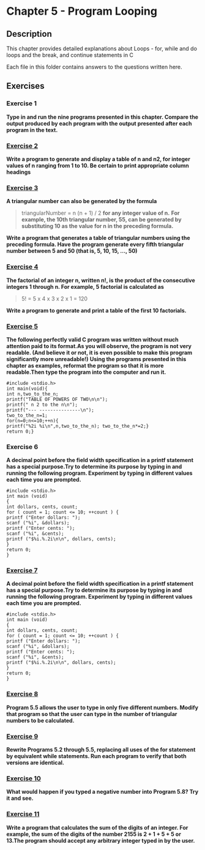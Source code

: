 # Chapter 5 - Program Looping

## Description
This chapter provides detailed explanations about Loops - for, while and do loops and the break, and continue statements in C

Each file in this folder contains answers to the questions written here.

## Exercises


### Exercise 1

**Type in and run the nine programs presented in this chapter. Compare the output produced by each program with the output presented after each program in the text.**



### [Exercise 2](./exercise_2.c)

**Write a program to generate and display a table of n and n2, for integer values of n ranging from 1 to 10. Be certain to print appropriate column headings**



### [Exercise 3](./exercise_3.c)

**A triangular number can also be generated by the formula**
> triangularNumber = n (n + 1) / 2
**for any integer value of n.**
**For example, the 10th triangular number, 55, can be generated by substituting 10 as the value for n in the preceding formula.**

**Write a program that generates a table of triangular numbers using the preceding formula. Have the program generate every fifth triangular number between 5 and 50 (that is, 5, 10, 15, ..., 50)**



### [Exercise 4](./exercise_4.c)

**The factorial of an integer n, written n!, is the product of the consecutive integers 1 through n. For example, 5 factorial is calculated as**
> 5! = 5 x 4 x 3 x 2 x 1 = 120

**Write a program to generate and print a table of the first 10 factorials.**



### [Exercise 5](./exercise_5.c)

**The following perfectly valid C program was written without much attention paid to its format.As you will observe, the program is not very readable. (And believe it or not, it is even possible to make this program significantly more unreadable!)**
**Using the programs presented in this chapter as examples, reformat the program so that it is more readable.Then type the program into the computer and run it.**

```
#include <stdio.h>
int main(void){
int n,two_to_the_n;
printf("TABLE OF POWERS OF TWO\n\n");
printf(" n 2 to the n\n");
printf("--- ---------------\n");
two_to_the_n=1;
for(n=0;n<=10;++n){
printf("%2i %i\n",n,two_to_the_n); two_to_the_n*=2;}
return 0;}
```


### Exercise 6
**A decimal point before the field width specification in a printf statement has a special purpose.Try to determine its purpose by typing in and running the following program. Experiment by typing in different values each time you are prompted.**

```
#include <stdio.h>
int main (void)
{
int dollars, cents, count;
for ( count = 1; count <= 10; ++count ) {
printf ("Enter dollars: ");
scanf ("%i", &dollars);
printf ("Enter cents: ");
scanf ("%i", &cents);
printf ("$%i.%.2i\n\n", dollars, cents);
}
return 0;
}
```



### [Exercise 7](./exercise_7.c)

**A decimal point before the field width specification in a printf statement has a special purpose.Try to determine its purpose by typing in and running the following program. Experiment by typing in different values each time you are prompted.**

```
#include <stdio.h>
int main (void)
{
int dollars, cents, count;
for ( count = 1; count <= 10; ++count ) {
printf ("Enter dollars: ");
scanf ("%i", &dollars);
printf ("Enter cents: ");
scanf ("%i", &cents);
printf ("$%i.%.2i\n\n", dollars, cents);
}
return 0;
}
```



### [Exercise 8](./exercise_8.c)

**Program 5.5 allows the user to type in only five different numbers. Modify that program so that the user can type in the number of triangular numbers to be calculated.**



### [Exercise 9](./exercise_9)

**Rewrite Programs 5.2 through 5.5, replacing all uses of the for statement by equivalent while statements. Run each program to verify that both versions are identical.**



### [Exercise 10](./exercise_10.c)
**What would happen if you typed a negative number into Program 5.8? Try it and see.**



### [Exercise 11](./exercise_11.c)

**Write a program that calculates the sum of the digits of an integer. For example, the sum of the digits of the number 2155 is 2 + 1 + 5 + 5 or 13.The program should accept any arbitrary integer typed in by the user.**
